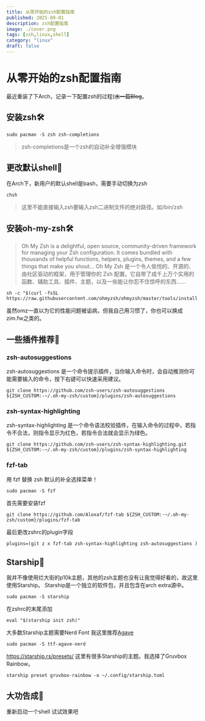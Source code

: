 ```yaml
---
title: 从零开始的zsh配置指南
published: 2025-09-01
description: zsh配置指南
image: ./cover.png
tags: [zsh,linux,shell]
category: "linux"
draft: false
---
```

# 从零开始的zsh配置指南
最近重装了下Arch，记录一下配置zsh的过程(~~水一篇Blog~~。
## 安装zsh🛠
```
sudo pacman -S zsh zsh-completions
```
> zsh-completions是一个zsh的自动补全增强模块
## 更改默认shell🔄
在Arch下，新用户的默认shell是bash，需要手动切换为zsh
```
chsh
```
> 这里不能直接输入zsh要输入zsh二进制文件的绝对路径。如/bin/zsh
## 安装oh-my-zsh🛠
> Oh My Zsh is a delightful, open source, community-driven framework for managing your Zsh configuration. It comes bundled with thousands of helpful functions, helpers, plugins, themes, and a few things that make you shout...
> Oh My Zsh 是一个令人愉悦的、开源的、由社区驱动的框架，用于管理你的 Zsh 配置。它自带了成千上万个实用的函数、辅助工具、插件、主题，以及一些能让你忍不住惊呼的东西……

```
sh -c "$(curl -fsSL https://raw.githubusercontent.com/ohmyzsh/ohmyzsh/master/tools/install.sh)"
```

虽然omz一直以为它的性能问题被诟病，但我自己用习惯了，你也可以换成zim.fw之类的。

## 一些插件推荐🔌
### zsh-autosuggestions
zsh-autosuggestions 是一个命令提示插件，当你输入命令时，会自动推测你可能需要输入的命令，按下右键可以快速采用建议。
```
git clone https://github.com/zsh-users/zsh-autosuggestions ${ZSH_CUSTOM:-~/.oh-my-zsh/custom}/plugins/zsh-autosuggestions
```
### zsh-syntax-highlighting
zsh-syntax-highlighting 是一个命令语法校验插件，在输入命令的过程中，若指令不合法，则指令显示为红色，若指令合法就会显示为绿色。
```
git clone https://github.com/zsh-users/zsh-syntax-highlighting.git ${ZSH_CUSTOM:-~/.oh-my-zsh/custom}/plugins/zsh-syntax-highlighting
```
### fzf-tab
用 fzf 替换 zsh 默认的补全选择菜单！
```
sudo pacman -S fzf
```
首先需要安装fzf
```
git clone https://github.com/Aloxaf/fzf-tab ${ZSH_CUSTOM:-~/.oh-my-zsh/custom}/plugins/fzf-tab
```

最后更改zshrc的plugin字段
```
plugins=(git z x fzf-tab zsh-syntax-highlighting zsh-autosuggestions )
```

## Starship🚀
我并不像使用烂大街的p10k主题，其他的zsh主题也没有让我觉得好看的，故这里使用Starship。
Starship是一个独立的软件包，并且包含在arch extra源中。
```
sudo pacman -S starship
```
在zshrc的末尾添加
```
eval "$(starship init zsh)"
```

大多数Starship主题需要Nerd Font
我这里推荐[Agave](https://github.com/ryanoasis/nerd-fonts/tree/master/patched-fonts/Agave)
```
sudo pacman -S ttf-agave-nerd
```

 https://starship.rs/presets/ 这里有很多Starship的主题。我选择了Gruvbox Rainbow。
 ```
 starship preset gruvbox-rainbow -o ~/.config/starship.toml
 ```

## 大功告成🎉
重新启动一个shell 试试效果吧
